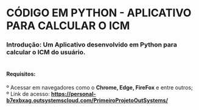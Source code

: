 # CÓDIGO EM PYTHON - APLICATIVO PARA CALCULAR O ICM

<h3>Introdução: Um Aplicativo desenvolvido em Python para calcular o ICM do usuário.
</h3>

# <h4>Requisitos: <br>
º Acessar em navegadores como o <strong>Chrome, Edge, FireFox</strong> e entre outros; <br>
º Link de acesso: <a href="https://personal-b7exbxag.outsystemscloud.com/PrimeiroProjetoOutSystems/"><strong>https://personal-b7exbxag.outsystemscloud.com/PrimeiroProjetoOutSystems/</strong></a>
</h4>
